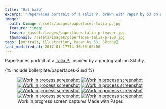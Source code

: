 ```yaml
---
title: "Hat halo"
excerpt: "PaperFaces portrait of a Talia P. drawn with Paper by 53 on an iPad."
image: 
  path: &image /assets/images/paperfaces-talia-p.jpg 
  feature: *image
  teaser: /assets/images/paperfaces-talia-p-teaser.jpg
  thumbnail: /assets/images/paperfaces-talia-p-150.jpg
tags: [portrait, illustration, Paper by 53, Sktchy]
last_modified_at: 2017-01-17T14:36:56-05:00
---
```


PaperFaces portrait of a [Talia P.](http://sktchy.com/SVXZg) inspired by a photograph on Sktchy.

{% include boilerplate/paperfaces-2.md %}

<figure class="third">
  <a href="/assets/images/paperfaces-talia-p-process-1-lg.jpg"><img src="/assets/images/paperfaces-talia-p-process-1-600.jpg" alt="Work in process screenshot"></a>
  <a href="/assets/images/paperfaces-talia-p-process-2-lg.jpg"><img src="/assets/images/paperfaces-talia-p-process-2-600.jpg" alt="Work in process screenshot"></a>
  <a href="/assets/images/paperfaces-talia-p-process-3-lg.jpg"><img src="/assets/images/paperfaces-talia-p-process-3-600.jpg" alt="Work in process screenshot"></a>
  <a href="/assets/images/paperfaces-talia-p-process-4-lg.jpg"><img src="/assets/images/paperfaces-talia-p-process-4-600.jpg" alt="Work in process screenshot"></a>
  <a href="/assets/images/paperfaces-talia-p-process-5-lg.jpg"><img src="/assets/images/paperfaces-talia-p-process-5-600.jpg" alt="Work in process screenshot"></a>
  <a href="/assets/images/paperfaces-talia-p-process-6-lg.jpg"><img src="/assets/images/paperfaces-talia-p-process-6-600.jpg" alt="Work in process screenshot"></a>
  <a href="/assets/images/paperfaces-talia-p-process-7-lg.jpg"><img src="/assets/images/paperfaces-talia-p-process-7-600.jpg" alt="Work in process screenshot"></a>
  <a href="/assets/images/paperfaces-talia-p-process-8-lg.jpg"><img src="/assets/images/paperfaces-talia-p-process-8-600.jpg" alt="Work in process screenshot"></a>
  <figcaption>Work in progress screen captures Made with Paper.</figcaption>
</figure>
